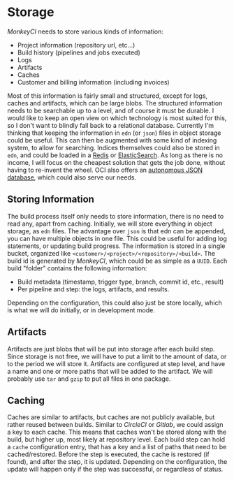 # Storage

_MonkeyCI_ needs to store various kinds of information:

 - Project information (repository url, etc...)
 - Build history (pipelines and jobs executed)
 - Logs
 - Artifacts
 - Caches
 - Customer and billing information (including invoices)

Most of this information is fairly small and structured, except for logs,
caches and artifacts, which can be large blobs.  The structured information
needs to be searchable up to a level, and of course it must be durable.  I
would like to keep an open view on which technology is most suited for this,
so I don't want to blindly fall back to a relational database.  Currently I'm
thinking that keeping the information in `edn` (or `json`) files in object
storage could be useful.  This can then be augmented with some kind of
indexing system, to allow for searching.  Indices themselves could also be
stored in `edn`, and could be loaded in a [Redis](https://redis.io/) or
[ElasticSearch](https://elastic.co).  As long as there is no income, I will
focus on the cheapest solution that gets the job done, without having to
re-invent the wheel.  OCI also offers an [autonomous JSON database](https://www.oracle.com/autonomous-database/autonomous-json-database/),
which could also serve our needs.

## Storing Information

The build process itself only needs to store information, there is no need
to read any, apart from caching.  Initially, we will store everything in
object storage, as `edn` files.  The advantage over `json` is that edn can
be appended, you can have multiple objects in one file.  This could be useful
for adding log statements, or updating build progress.  The information is
stored in a single bucket, organized like `<customer>/<project>/<repository>/<build>`.
The build id is generated by _MonkeyCI_, which could be as simple as a `UUID`.
Each build "folder" contains the following information:

 - Build metadata (timestamp, trigger type, branch, commit id, etc., result)
 - Per pipeline and step: the logs, artifacts, and results.

Depending on the configuration, this could also just be store locally, which
is what we will do initially, or in development mode.

## Artifacts

Artifacts are just blobs that will be put into storage after each build step.
Since storage is not free, we will have to put a limit to the amount of data,
or to the period we will store it.  Artifacts are configured at step level,
and have a name and one or more paths that will be added to the artifact.
We will probably use `tar` and `gzip` to put all files in one package.

## Caching

Caches are similar to artifacts, but caches are not publicly available, but
rather reused between builds.  Similar to _CircleCI_ or _Gitlab_, we could
assign a key to each cache.  This means that caches won't be stored along with
the build, but higher up, most likely at repository level.  Each build step
can hold a `cache` configuration entry, that has a key and a list of paths
that need to be cached/restored.  Before the step is executed, the cache is
restored (if found), and after the step, it is updated.  Depending on the
configuration, the update will happen only if the step was successful, or
regardless of status.